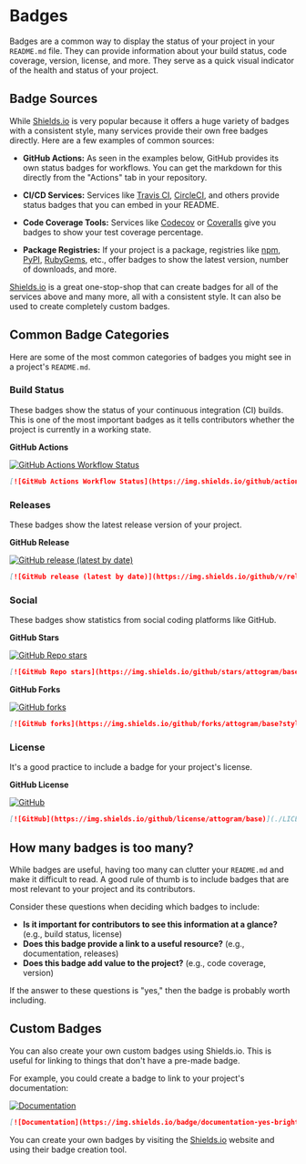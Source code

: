 # Badges

Badges are a common way to display the status of your project in your `README.md` file. They can provide information about your build status, code coverage, version, license, and more. They serve as a quick visual indicator of the health and status of your project.

## Badge Sources

While [Shields.io](https://shields.io/) is very popular because it offers a huge variety of badges with a consistent style, many services provide their own free badges directly. Here are a few examples of common sources:

- **GitHub Actions:** As seen in the examples below, GitHub provides its own status badges for workflows. You can get the markdown for this directly from the "Actions" tab in your repository.

- **CI/CD Services:** Services like [Travis CI](https://travis-ci.org/), [CircleCI](https://circleci.com/), and others provide status badges that you can embed in your README.

- **Code Coverage Tools:** Services like [Codecov](https://codecov.io/) or [Coveralls](https://coveralls.io/) give you badges to show your test coverage percentage.

- **Package Registries:** If your project is a package, registries like [npm](https://www.npmjs.com/), [PyPI](https://pypi.org/), [RubyGems](https://rubygems.org/), etc., offer badges to show the latest version, number of downloads, and more.

[Shields.io](https://shields.io/) is a great one-stop-shop that can create badges for all of the services above and many more, all with a consistent style. It can also be used to create completely custom badges.

## Common Badge Categories

Here are some of the most common categories of badges you might see in a project's `README.md`.

### Build Status

These badges show the status of your continuous integration (CI) builds. This is one of the most important badges as it tells contributors whether the project is currently in a working state.

**GitHub Actions**

[![GitHub Actions Workflow Status](https://img.shields.io/github/actions/workflow/status/attogram/base/ci.yml?branch=main)](https://github.com/attogram/base/actions/workflows/ci.yml)

```markdown
[![GitHub Actions Workflow Status](https://img.shields.io/github/actions/workflow/status/attogram/base/ci.yml?branch=main)](https://github.com/attogram/base/actions/workflows/ci.yml)
```

### Releases

These badges show the latest release version of your project.

**GitHub Release**

[![GitHub release (latest by date)](https://img.shields.io/github/v/release/attogram/base)](https://github.com/attogram/base/releases)

```markdown
[![GitHub release (latest by date)](https://img.shields.io/github/v/release/attogram/base)](https://github.com/attogram/base/releases)
```

### Social

These badges show statistics from social coding platforms like GitHub.

**GitHub Stars**

[![GitHub Repo stars](https://img.shields.io/github/stars/attogram/base?style=social)](https://github.com/attogram/base/stargazers)

```markdown
[![GitHub Repo stars](https://img.shields.io/github/stars/attogram/base?style=social)](https://github.com/attogram/base/stargazers)
```

**GitHub Forks**

[![GitHub forks](https://img.shields.io/github/forks/attogram/base?style=social)](https://github.com/attogram/base/network/members)

```markdown
[![GitHub forks](https://img.shields.io/github/forks/attogram/base?style=social)](https://github.com/attogram/base/network/members)
```

### License

It's a good practice to include a badge for your project's license.

**GitHub License**

[![GitHub](https://img.shields.io/github/license/attogram/base)](./LICENSE)

```markdown
[![GitHub](https://img.shields.io/github/license/attogram/base)](./LICENSE)
```

## How many badges is too many?

While badges are useful, having too many can clutter your `README.md` and make it difficult to read. A good rule of thumb is to include badges that are most relevant to your project and its contributors.

Consider these questions when deciding which badges to include:

- **Is it important for contributors to see this information at a glance?** (e.g., build status, license)
- **Does this badge provide a link to a useful resource?** (e.g., documentation, releases)
- **Does this badge add value to the project?** (e.g., code coverage, version)

If the answer to these questions is "yes," then the badge is probably worth including.

## Custom Badges

You can also create your own custom badges using Shields.io. This is useful for linking to things that don't have a pre-made badge.

For example, you could create a badge to link to your project's documentation:

[![Documentation](https://img.shields.io/badge/documentation-yes-brightgreen.svg)](./docs/README.md)

```markdown
[![Documentation](https://img.shields.io/badge/documentation-yes-brightgreen.svg)](./docs/README.md)
```

You can create your own badges by visiting the [Shields.io](https://shields.io/) website and using their badge creation tool.
